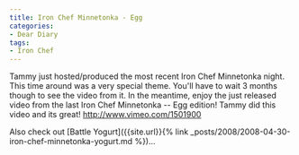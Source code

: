 ```yaml
---
title: Iron Chef Minnetonka - Egg
categories:
- Dear Diary
tags:
- Iron Chef
---
```


Tammy just hosted/produced the most recent Iron Chef Minnetonka night. This time around was a very special theme. You'll have to wait 3 months though to see the video from it. In the meantime, enjoy the just released video from the last Iron Chef Minnetonka -- Egg edition! Tammy did this video and its great!
http://www.vimeo.com/1501900

Also check out [Battle Yogurt]({{site.url}}{% link _posts/2008/2008-04-30-iron-chef-minnetonka-yogurt.md %})...
